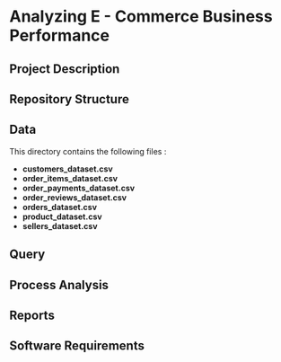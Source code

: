 <p align="center">
  <h1> Analyzing E - Commerce Business Performance </h1>
</p>

## Project Description
<p align="justify">
  
</p>

## Repository Structure
<p align="justify">
  
</p>

## Data
<p align="justify">
This directory contains the following files :

  * **customers_dataset.csv**
  * **order_items_dataset.csv**
  * **order_payments_dataset.csv**
  * **order_reviews_dataset.csv**
  * **orders_dataset.csv**
  * **product_dataset.csv**
  * **sellers_dataset.csv**
</p>

## Query
<p align="justify">
  
</p>

## Process Analysis
<p align="justify">
  
</p>

## Reports
<p align="justify">
  
</p>

## Software Requirements
<p align="justify">
  
</p>
